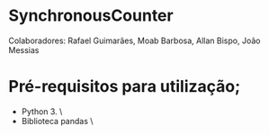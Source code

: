 # SynchronousCounter

Colaboradores:
Rafael Guimarães,
Moab Barbosa,
Allan Bispo,
João Messias


# Pré-requisitos para utilização; 

  - Python 3. \
  - Biblioteca pandas \
